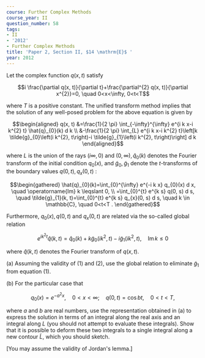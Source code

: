 ```yaml
---
course: Further Complex Methods
course_year: II
question_number: 58
tags:
- II
- '2012'
- Further Complex Methods
title: 'Paper 2, Section II, $14 \mathrm{E}$ '
year: 2012
---
```




Let the complex function $q(x, t)$ satisfy

$$i \frac{\partial q(x, t)}{\partial t}+\frac{\partial^{2} q(x, t)}{\partial x^{2}}=0, \quad 0<x<\infty, 0<t<T$$

where $T$ is a positive constant. The unified transform method implies that the solution of any well-posed problem for the above equation is given by

$$\begin{aligned}
q(x, t) &=\frac{1}{2 \pi} \int_{-\infty}^{\infty} e^{i k x-i k^{2} t} \hat{q}_{0}(k) d k \\
&-\frac{1}{2 \pi} \int_{L} e^{i k x-i k^{2} t}\left[k \tilde{g}_{0}\left(i k^{2}, t\right)-i \tilde{g}_{1}\left(i k^{2}, t\right)\right] d k
\end{aligned}$$

where $L$ is the union of the rays $(i \infty, 0)$ and $(0, \infty), \hat{q}_{0}(k)$ denotes the Fourier transform of the initial condition $q_{0}(x)$, and $\tilde{g}_{0}, \tilde{g}_{1}$ denote the $t$-transforms of the boundary values $q(0, t), q_{x}(0, t)$ :

$$\begin{gathered}
\hat{q}_{0}(k)=\int_{0}^{\infty} e^{-i k x} q_{0}(x) d x, \quad \operatorname{Im} k \leqslant 0, \\
=\int_{0}^{t} e^{k s} q(0, s) d s, \quad \tilde{g}_{1}(k, t)=\int_{0}^{t} e^{k s} q_{x}(0, s) d s, \quad k \in \mathbb{C}, \quad 0<t<T .
\end{gathered}$$

Furthermore, $q_{0}(x), q(0, t)$ and $q_{x}(0, t)$ are related via the so-called global relation

$$e^{i k^{2} t} \hat{q}(k, t)=\hat{q}_{0}(k)+k \tilde{g}_{0}\left(i k^{2}, t\right)-i \tilde{g}_{1}\left(i k^{2}, t\right), \quad \operatorname{Im} k \leqslant 0$$

where $\hat{q}(k, t)$ denotes the Fourier transform of $q(x, t)$.

(a) Assuming the validity of (1) and (2), use the global relation to eliminate $\tilde{g}_{1}$ from equation (1).

(b) For the particular case that

$$q_{0}(x)=e^{-a^{2} x}, \quad 0<x<\infty ; \quad q(0, t)=\cos b t, \quad 0<t<T,$$

where $a$ and $b$ are real numbers, use the representation obtained in (a) to express the solution in terms of an integral along the real axis and an integral along $L$ (you should not attempt to evaluate these integrals). Show that it is possible to deform these two integrals to a single integral along a new contour $\tilde{L}$, which you should sketch.

[You may assume the validity of Jordan's lemma.]
